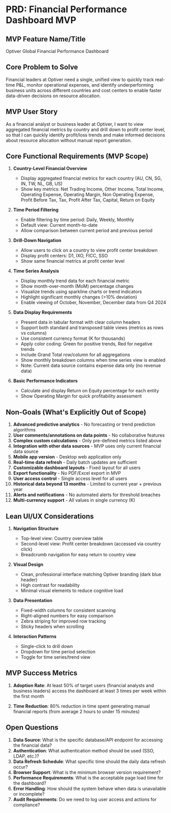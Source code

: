 # PRD: Financial Performance Dashboard MVP

## MVP Feature Name/Title

Optiver Global Financial Performance Dashboard

## Core Problem to Solve

Financial leaders at Optiver need a single, unified view to quickly track real-time P&L, monitor operational expenses, and identify underperforming business units across different countries and cost centers to enable faster data-driven decisions on resource allocation.

## MVP User Story

As a financial analyst or business leader at Optiver, I want to view aggregated financial metrics by country and drill down to profit center level, so that I can quickly identify profit/loss trends and make informed decisions about resource allocation without manual report generation.

## Core Functional Requirements (MVP Scope)

1. **Country-Level Financial Overview**

   - Display aggregated financial metrics for each country (AU, CN, SG, IN, TW, NL, GB, US)
   - Show key metrics: Net Trading Income, Other Income, Total Income, Operating Expense, Operating Margin, Non Operating Expense, Profit Before Tax, Tax, Profit After Tax, Capital, Return on Equity

2. **Time Period Filtering**

   - Enable filtering by time period: Daily, Weekly, Monthly
   - Default view: Current month-to-date
   - Allow comparison between current period and previous period

3. **Drill-Down Navigation**

   - Allow users to click on a country to view profit center breakdown
   - Display profit centers: D1, IXO, FICC, SSO
   - Show same financial metrics at profit center level

4. **Time Series Analysis**

   - Display monthly trend data for each financial metric
   - Show month-over-month (MoM) percentage changes
   - Visualize trends using sparkline charts or trend indicators
   - Highlight significant monthly changes (>10% deviation)
   - Enable viewing of October, November, December data from Q4 2024

5. **Data Display Requirements**

   - Present data in tabular format with clear column headers
   - Support both standard and transposed table views (metrics as rows vs columns)
   - Use consistent currency format (K for thousands)
   - Apply color coding: Green for positive trends, Red for negative trends
   - Include Grand Total row/column for all aggregations
   - Show monthly breakdown columns when time series view is enabled
   - Note: Current data source contains expense data only (no revenue data)

6. **Basic Performance Indicators**
   - Calculate and display Return on Equity percentage for each entity
   - Show Operating Margin for quick profitability assessment

## Non-Goals (What's Explicitly Out of Scope)

1. **Advanced predictive analytics** - No forecasting or trend prediction algorithms
2. **User comments/annotations on data points** - No collaborative features
3. **Complex custom calculations** - Only pre-defined metrics listed above
4. **Integration with other data sources** - MVP uses only current financial data source
5. **Mobile app version** - Desktop web application only
6. **Real-time data refresh** - Daily batch updates are sufficient
7. **Customizable dashboard layouts** - Fixed layout for all users
8. **Export functionality** - No PDF/Excel export in MVP
9. **User access control** - Single access level for all users
10. **Historical data beyond 13 months** - Limited to current year + previous year
11. **Alerts and notifications** - No automated alerts for threshold breaches
12. **Multi-currency support** - All values in single currency (K)

## Lean UI/UX Considerations

1. **Navigation Structure**

   - Top-level view: Country overview table
   - Second-level view: Profit center breakdown (accessed via country click)
   - Breadcrumb navigation for easy return to country view

2. **Visual Design**

   - Clean, professional interface matching Optiver branding (dark blue header)
   - High contrast for readability
   - Minimal visual elements to reduce cognitive load

3. **Data Presentation**

   - Fixed-width columns for consistent scanning
   - Right-aligned numbers for easy comparison
   - Zebra striping for improved row tracking
   - Sticky headers when scrolling

4. **Interaction Patterns**
   - Single-click to drill down
   - Dropdown for time period selection
   - Toggle for time series/trend view

## MVP Success Metrics

1. **Adoption Rate**: At least 50% of target users (financial analysts and business leaders) access the dashboard at least 3 times per week within the first month

2. **Time Reduction**: 80% reduction in time spent generating manual financial reports (from average 2 hours to under 15 minutes)

## Open Questions

1. **Data Source**: What is the specific database/API endpoint for accessing the financial data?
2. **Authentication**: What authentication method should be used (SSO, LDAP, etc.)?
3. **Data Refresh Schedule**: What specific time should the daily data refresh occur?
4. **Browser Support**: What is the minimum browser version requirement?
5. **Performance Requirements**: What is the acceptable page load time for the dashboard?
6. **Error Handling**: How should the system behave when data is unavailable or incomplete?
7. **Audit Requirements**: Do we need to log user access and actions for compliance?
